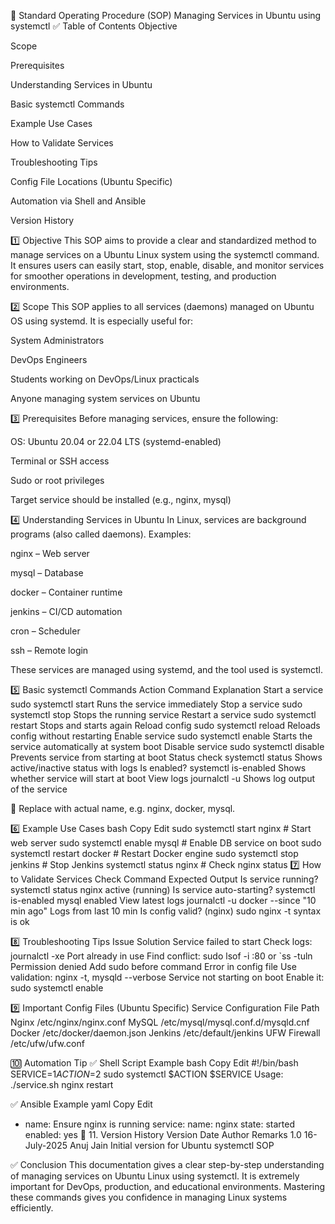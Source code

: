 📘 Standard Operating Procedure (SOP)
Managing Services in Ubuntu using systemctl
✅ Table of Contents
Objective

Scope

Prerequisites

Understanding Services in Ubuntu

Basic systemctl Commands

Example Use Cases

How to Validate Services

Troubleshooting Tips

Config File Locations (Ubuntu Specific)

Automation via Shell and Ansible

Version History

1️⃣ Objective
This SOP aims to provide a clear and standardized method to manage services on a Ubuntu Linux system using the systemctl command.
It ensures users can easily start, stop, enable, disable, and monitor services for smoother operations in development, testing, and production environments.

2️⃣ Scope
This SOP applies to all services (daemons) managed on Ubuntu OS using systemd.
It is especially useful for:

System Administrators

DevOps Engineers

Students working on DevOps/Linux practicals

Anyone managing system services on Ubuntu

3️⃣ Prerequisites
Before managing services, ensure the following:

OS: Ubuntu 20.04 or 22.04 LTS (systemd-enabled)

Terminal or SSH access

Sudo or root privileges

Target service should be installed (e.g., nginx, mysql)

4️⃣ Understanding Services in Ubuntu
In Linux, services are background programs (also called daemons). Examples:

nginx – Web server

mysql – Database

docker – Container runtime

jenkins – CI/CD automation

cron – Scheduler

ssh – Remote login

These services are managed using systemd, and the tool used is systemctl.

5️⃣ Basic systemctl Commands
Action	Command	Explanation
Start a service	sudo systemctl start <service>	Runs the service immediately
Stop a service	sudo systemctl stop <service>	Stops the running service
Restart a service	sudo systemctl restart <service>	Stops and starts again
Reload config	sudo systemctl reload <service>	Reloads config without restarting
Enable service	sudo systemctl enable <service>	Starts the service automatically at system boot
Disable service	sudo systemctl disable <service>	Prevents service from starting at boot
Status check	systemctl status <service>	Shows active/inactive status with logs
Is enabled?	systemctl is-enabled <service>	Shows whether service will start at boot
View logs	journalctl -u <service>	Shows log output of the service

🔁 Replace <service> with actual name, e.g. nginx, docker, mysql.

6️⃣ Example Use Cases
bash
Copy
Edit
sudo systemctl start nginx              # Start web server
sudo systemctl enable mysql            # Enable DB service on boot
sudo systemctl restart docker          # Restart Docker engine
sudo systemctl stop jenkins            # Stop Jenkins
systemctl status nginx                 # Check nginx status
7️⃣ How to Validate Services
Check	Command	Expected Output
Is service running?	systemctl status nginx	active (running)
Is service auto-starting?	systemctl is-enabled mysql	enabled
View latest logs	journalctl -u docker --since "10 min ago"	Logs from last 10 min
Is config valid? (nginx)	sudo nginx -t	syntax is ok

8️⃣ Troubleshooting Tips
Issue	Solution
Service failed to start	Check logs: journalctl -xe
Port already in use	Find conflict: sudo lsof -i :80 or `ss -tuln
Permission denied	Add sudo before command
Error in config file	Use validation: nginx -t, mysqld --verbose
Service not starting on boot	Enable it: sudo systemctl enable <service>

9️⃣ Important Config Files (Ubuntu Specific)
Service	Configuration File Path
Nginx	/etc/nginx/nginx.conf
MySQL	/etc/mysql/mysql.conf.d/mysqld.cnf
Docker	/etc/docker/daemon.json
Jenkins	/etc/default/jenkins
UFW Firewall	/etc/ufw/ufw.conf

🔟 Automation Tip
✅ Shell Script Example
bash
Copy
Edit
#!/bin/bash
SERVICE=$1
ACTION=$2
sudo systemctl $ACTION $SERVICE
Usage: ./service.sh nginx restart

✅ Ansible Example
yaml
Copy
Edit
- name: Ensure nginx is running
  service:
    name: nginx
    state: started
    enabled: yes
🔁 11. Version History
Version	Date	Author	Remarks
1.0	16-July-2025	Anuj Jain	Initial version for Ubuntu systemctl SOP

✅ Conclusion
This documentation gives a clear step-by-step understanding of managing services on Ubuntu Linux using systemctl.
It is extremely important for DevOps, production, and educational environments.
Mastering these commands gives you confidence in managing Linux systems efficiently.

